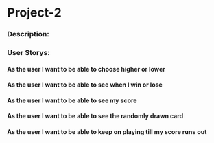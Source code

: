 # Project-2

### Description:

### User Storys:
  
 #### As the user I want to be able to choose higher or lower
  
 #### As the user I want to be able to see when I win or lose
  
 #### As the user I want to be able to see my score 
  
 #### As the user I want to be able to see the randomly drawn card
  
 #### As the user I want to be able to keep on playing till my score runs out
